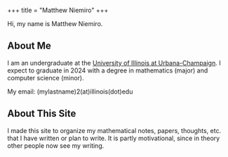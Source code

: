 +++
title = "Matthew Niemiro"
+++

Hi, my name is Matthew Niemiro. 

## About Me

I am an undergraduate at the [University of Illinois at Urbana-Champaign](https://illinois.edu/). I expect to graduate in 2024 with a degree in mathematics (major) and computer science (minor).

My email: (mylastname)2(at)illinois(dot)edu

## About This Site

I made this site to organize my mathematical notes, papers, thoughts, etc. that I have written or plan to write. It is partly motivational, since in theory other people now see my writing.